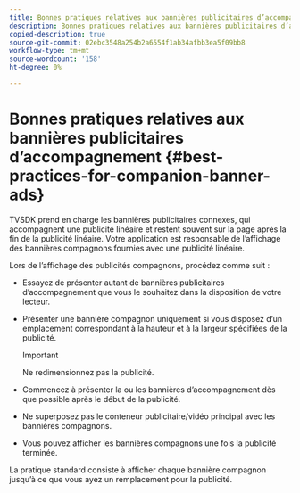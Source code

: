 ```yaml
---
title: Bonnes pratiques relatives aux bannières publicitaires d’accompagnement
description: Bonnes pratiques relatives aux bannières publicitaires d’accompagnement
copied-description: true
source-git-commit: 02ebc3548a254b2a6554f1ab34afbb3ea5f09bb8
workflow-type: tm+mt
source-wordcount: '158'
ht-degree: 0%

---
```


# Bonnes pratiques relatives aux bannières publicitaires d’accompagnement {#best-practices-for-companion-banner-ads}

TVSDK prend en charge les bannières publicitaires connexes, qui accompagnent une publicité linéaire et restent souvent sur la page après la fin de la publicité linéaire. Votre application est responsable de l’affichage des bannières compagnons fournies avec une publicité linéaire.

Lors de l’affichage des publicités compagnons, procédez comme suit :

* Essayez de présenter autant de bannières publicitaires d’accompagnement que vous le souhaitez dans la disposition de votre lecteur.
* Présenter une bannière compagnon uniquement si vous disposez d’un emplacement correspondant à la hauteur et à la largeur spécifiées de la publicité.

  >[!IMPORTANT]
  >
  >Ne redimensionnez pas la publicité.

* Commencez à présenter la ou les bannières d’accompagnement dès que possible après le début de la publicité.
* Ne superposez pas le conteneur publicitaire/vidéo principal avec les bannières compagnons.
* Vous pouvez afficher les bannières compagnons une fois la publicité terminée.

La pratique standard consiste à afficher chaque bannière compagnon jusqu’à ce que vous ayez un remplacement pour la publicité.
